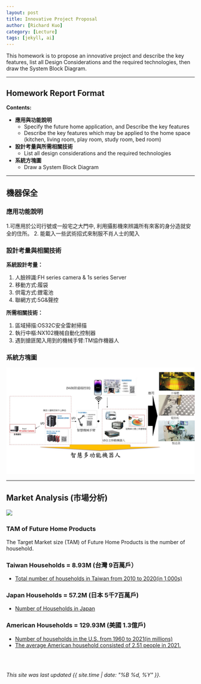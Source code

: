 ```yaml
---
layout: post
title: Innovative Project Proposal
author: [Richard Kuo]
category: [Lecture]
tags: [jekyll, ai]
---
```


This homework is to propose an innovative project and describe the key features, list all Design Considerations and the required technologies, then draw the System Block Diagram.

---
## Homework Report Format
**Contents:**<br>
* **應用與功能說明**
  - Specify the future home application, and Describe the key features
  - Describe the key features which may be applied to the home space (kitchen, living room, play room, study room, bed room)
* **設計考量與所需相關技術**
  - List all design considerations and the required technologies
* **系統方塊圖**
  - Draw a System Block Diagram

---
## 機器保全

### 應用功能說明
1.可應用於公司行號或一般宅之大門中, 利用攝影機來辨識所有來客的身分造就安全的住所。
2. 能載入一些武術招式來制服不肖人士的闖入

### 設計考量與相關技術
**系統設計考量：**<br>
1. 人臉辨識:FH series camera & 1s series Server
2. 移動方式:履袋
3. 供電方式:鋰電池
4. 聯網方式:5G&聲控

**所需相關技術：**
1. 區域掃描:OS32C安全雷射掃描
2. 執行中樞:NX102機械自動化控制器
3. 遇到搶匪闖入用到的機械手臂:TM協作機器人

### 系統方塊圖
![](https://github.com/jayisjayis666/MCU-project/blob/main/images/666.jpg?raw=true)

---
## Market Analysis (市場分析)
![](https://blog.hubspot.com/hs-fs/hubfs/tam-sam-som.png?width=1200&name=tam-sam-som.png)

### TAM of Future Home Products
The Target Market size (TAM) of Future Home Products is the number of household.<br>

### Taiwan Households = 8.93M (台灣 9百萬戶）
* [Total number of households in Taiwan from 2010 to 2020(in 1,000s)](https://www.statista.com/statistics/330804/taiwan-national-total-number-of-households/#:~:text=By%20the%20end%20of%202020,households%20in%20the%20previous%20year.)

### Japan Households = 57.2M (日本 5千7百萬戶)
* [Number of Households in Japan](https://www.helgilibrary.com/indicators/number-of-households/japan/) 

### American Households = 129.93M (美國 1.3億戶)
* [Number of households in the U.S. from 1960 to 2021(in millions)](https://www.statista.com/statistics/183635/number-of-households-in-the-us/)<br>
* [The average American household consisted of 2.51 people in 2021.](https://www.statista.com/statistics/183648/average-size-of-households-in-the-us/)<br>

<br>
<br>

*This site was last updated {{ site.time | date: "%B %d, %Y" }}.*


